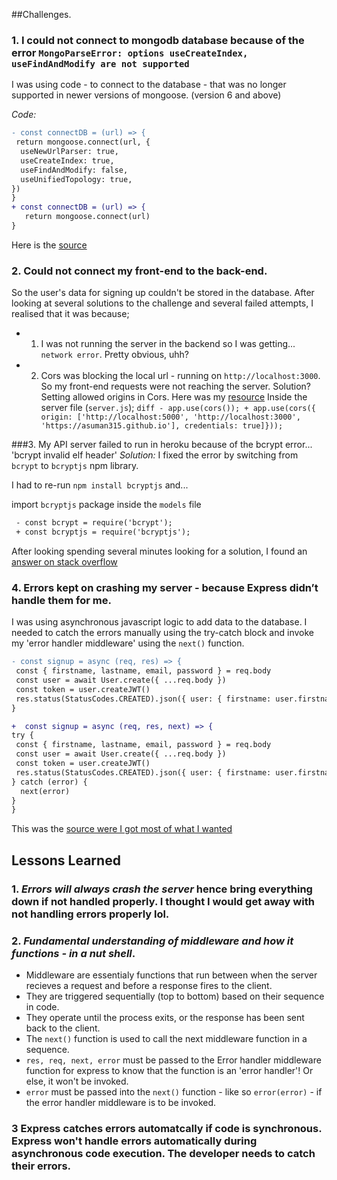 


##Challenges.
### 1. I could not connect to mongodb database because of the error `MongoParseError: options useCreateIndex, useFindAndModify are not supported`

I was using code - to connect to the database - that was no longer supported in newer versions of mongoose. (version 6 and above)

*Code:* 
   ```diff
   - const connectDB = (url) => {
    return mongoose.connect(url, {
     useNewUrlParser: true,
     useCreateIndex: true,
     useFindAndModify: false,
     useUnifiedTopology: true,
  })
}
   + const connectDB = (url) => {
      return mongoose.connect(url)
}
   ```
   Here is the [source](https://stackoverflow.com/questions/68958221/mongoparseerror-options-usecreateindex-usefindandmodify-are-not-supported)

### 2. Could not connect my front-end to the back-end.

   So the user's data for signing up couldn't be stored in the database. After looking at several solutions to the challenge and  several failed attempts, I realised that it was because;
   - 1. I was not running the server in the backend so I was getting... `network error`. Pretty obvious, uhh?
   - 2. Cors was blocking the local url - running on `http://localhost:3000`. So my front-end requests were not reaching the server.
   Solution? Setting allowed origins in Cors. Here was my [resource](https://stackoverflow.com/questions/45980173/react-axios-network-error)
   Inside the server file (`server.js`);
    ```diff
    - app.use(cors());
    + app.use(cors({ origin: ['http://localhost:5000', 'http://localhost:3000', 'https://asuman315.github.io'], credentials: true]}));
    ```

###3. My API server failed to run in heroku because of the bcrypt error...
  'bcrypt invalid elf header'
  *Solution:* I fixed the error by switching from `bcrypt` to `bcryptjs` npm library.

  I had to re-run `npm install bcryptjs` and... 
  
  import `bcryptjs` package inside the `models` file
  ```diff
   - const bcrypt = require('bcrypt');
   + const bcryptjs = require('bcryptjs');
  ```
  
  After looking spending several minutes looking for a solution, I found an [answer on stack overflow](https://stackoverflow.com/questions/15809611/bcrypt-invalid-elf-header-when-running-node-app/68204439#68204439?newreg=7399f7da25c348aaaa2f02f9a8bde257)

  ### 4. Errors kept on crashing my server - because Express didn’t handle them for me.

  I was using asynchronous javascript logic to add data to the database. I needed to catch the errors manually using the try-catch block and invoke my 'error handler middleware' using the `next()` function. 

  ```diff
  - const signup = async (req, res) => {
   const { firstname, lastname, email, password } = req.body
   const user = await User.create({ ...req.body })
   const token = user.createJWT()
   res.status(StatusCodes.CREATED).json({ user: { firstname: user.firstname, lastname: user.lastname }, token })
}

 +  const signup = async (req, res, next) => {
  try {
   const { firstname, lastname, email, password } = req.body
   const user = await User.create({ ...req.body })
   const token = user.createJWT()
   res.status(StatusCodes.CREATED).json({ user: { firstname: user.firstname, lastname: user.lastname }, token })
  } catch (error) {
    next(error)
  }
}
```
This was the [source were I got most of what I wanted](https://scoutapm.com/blog/express-error-handling)

## Lessons Learned
### 1. *Errors will always crash the server* hence bring everything down if not handled properly. I thought I would get away with not handling errors properly lol.

### 2. *Fundamental understanding of middleware and how it functions - in a nut shell*. 
 - Middleware are essentialy functions that run between when the server recieves a request and before a response fires to the client.
  - They are triggered sequentially (top to bottom) based on their sequence in code.
  - They operate until the process exits, or the response has been sent back to the client.
  - The `next()` function is used to call the next middleware function in a sequence.
  - `res, req, next, error` must be passed to the Error handler middleware function for express to know that the function is an 'error handler'! Or else, it won't be invoked.
  - `error` must be passed into the `next()` function - like so `error(error)` - if the error handler middleware is to be invoked.

### 3 Express catches errors automatcally if code is synchronous. Express won't handle errors automatically during asynchronous code execution. The developer needs to catch their errors.


